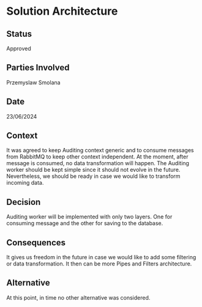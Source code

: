 # Solution Architecture

## Status
Approved

## Parties Involved
Przemyslaw Smolana

## Date
23/06/2024

## Context
It was agreed to keep Auditing context generic and to consume messages from RabbitMQ to keep other context independent. At the moment, after message is consumed, no data transformation will happen. The Auditing worker should be kept simple since it should not evolve in the future. Nevertheless, we should be ready in case we would like to transform incoming data.

## Decision
Auditing worker will be implemented with only two layers. One for consuming message and the other for saving to the database.

## Consequences
It gives us freedom in the future in case we would like to add some filtering or data transformation. It then can be more Pipes and Filters architecture.

## Alternative
At this point, in time no other alternative was considered.
